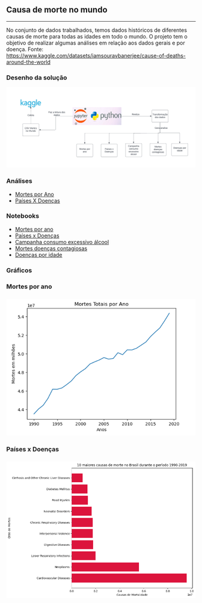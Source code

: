 ## Causa de morte no mundo

----

No conjunto de dados trabalhados, temos dados históricos de diferentes causas de morte para todas as idades em todo o mundo. O projeto tem o objetivo de realizar algumas análises em relação aos dados gerais e por doença.
Fonte: <https://www.kaggle.com/datasets/iamsouravbanerjee/cause-of-deaths-around-the-world>

### Desenho da solução

![Desenho solucao](/images/mortes.png)

### Análises
- [Mortes por Ano](/analise_mortes_por_ano/analise.md/)
- [Países X Doenças](/Paises_X_Doencas/paises_X_doencas.md)

### Notebooks
- [Mortes por ano](/analise_mortes_por_ano/programacao_para_analise.ipynb)
- [Países x Doenças](/Paises_X_Doencas/paises_doencas.ipynb)
- [Campanha consumo excessivo álcool](/alcohol_campain.ipynb)
- [Mortes doenças contagiosas](/deaths_contagius.ipynb)
- [Doenças por idade](/Trabalho_Idade_doencas.ipynb)


### Gráficos

### Mortes por ano
### ![Mortes por ano](images/mortes_ano.png)

### Países x Doenças
### ![Países x Doenças](images/mortes_brasil.png)
